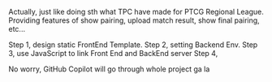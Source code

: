 Actually, just like doing sth what TPC have made for PTCG Regional League.
Providing features of show pairing, upload match result, show final pairing, etc...

Step 1, design static FrontEnd Template.
Step 2, setting Backend Env. 
Step 3, use JavaScript to link Front End and BackEnd server
Step 4, 

No worry, GitHub Copilot will go through whole project ga la
